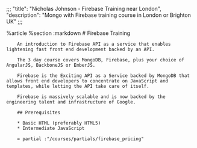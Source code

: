 ;;;
  "title": "Nicholas Johnson - Firebase Training near London",
  "description": "Mongo with Firebase training course in London or Brighton UK"
  ;;;
  
  %article
    %section
      :markdown
        # Firebase Training
  
  
        An introduction to Firebase API as a service that enables lightening fast front end development backed by an API.
  
        The 3 day course covers MongoDB, Firebase, plus your choice of AngularJS, BackboneJS or EmberJS.
  
        Firebase is the Exciting API as a Service backed by MongoDB that allows front end developers to concentrate on JavaScript and templates, while letting the API take care of itself.
  
        Firebase is massively scalable and is now backed by the engineering talent and infrastructure of Google.
  
        ## Prerequisites
  
        * Basic HTML (preferably HTML5)
        * Intermediate JavaScript
  
        = partial :"/courses/partials/firebase_pricing"
  
  